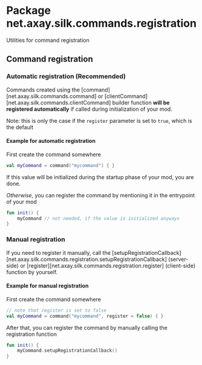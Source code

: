 # Package net.axay.silk.commands.registration

Utilities for command registration

## Command registration

### Automatic registration (Recommended)

Commands created using the [command][net.axay.silk.commands.command]
or [clientCommand][net.axay.silk.commands.clientCommand] builder function **will be registered automatically** if
called during initialization of your mod.

Note: this is only the case if the `register` parameter is set to `true`, which is the default

#### Example for automatic registration

First create the command somewhere

```kotlin
val myCommand = command("mycommand") { }
```

If this value will be initialized during the startup phase of your mod, you are done.

*Otherwise*, you can register the command by mentioning it in the entrypoint of your mod

```kotlin
fun init() {
    myCommand // not needed, if the value is initialized anyways
}
```

### Manual registration

If you need to register it manually, call
the [setupRegistrationCallback][net.axay.silk.commands.registration.setupRegistrationCallback] (server-side)
or [register][net.axay.silk.commands.registration.register] (client-side) function by yourself.

#### Example for manual registration

First create the command somewhere

```kotlin
// note that register is set to false
val myCommand = command("mycommand", register = false) { }
```

After that, you can register the command by manually calling the registration function

```kotlin
fun init() {
    myCommand.setupRegistrationCallback()
}
```
